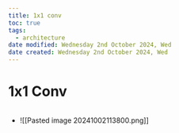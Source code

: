 ```yaml
---
title: 1x1 conv
toc: true
tags:
  - architecture
date modified: Wednesday 2nd October 2024, Wed
date created: Wednesday 2nd October 2024, Wed
---
```


# 1x1 Conv
```toc
```
- ![[Pasted image 20241002113800.png]]